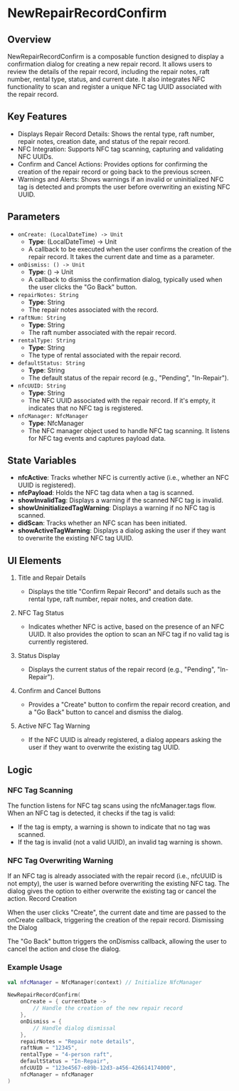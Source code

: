 # NewRepairRecordConfirm
## Overview

NewRepairRecordConfirm is a composable function designed to display a confirmation dialog for creating a new repair record. It allows users to review the details of the repair record, including the repair notes, raft number, rental type, status, and current date. It also integrates NFC functionality to scan and register a unique NFC tag UUID associated with the repair record.
## Key Features
- Displays Repair Record Details: Shows the rental type, raft number, repair notes, creation date, and status of the repair record.
- NFC Integration: Supports NFC tag scanning, capturing and validating NFC UUIDs.
- Confirm and Cancel Actions: Provides options for confirming the creation of the repair record or going back to the previous screen.
- Warnings and Alerts: Shows warnings if an invalid or uninitialized NFC tag is detected and prompts the user before overwriting an existing NFC UUID.

## Parameters
- `onCreate: (LocalDateTime) -> Unit`
    - **Type**: (LocalDateTime) -> Unit
    - A callback to be executed when the user confirms the creation of the repair record. It takes the current date and time as a parameter.
- `onDismiss: () -> Unit`
    - **Type**: () -> Unit
    - A callback to dismiss the confirmation dialog, typically used when the user clicks the "Go Back" button.
- `repairNotes: String`
    - **Type**: String
    - The repair notes associated with the record.
- `raftNum: String`
    - **Type**: String
    - The raft number associated with the repair record.
- `rentalType: String`
    - **Type**: String
    - The type of rental associated with the repair record.
- `defaultStatus: String`
    - **Type**: String
    - The default status of the repair record (e.g., "Pending", "In-Repair").
- `nfcUUID: String`
    - **Type**: String
    - The NFC UUID associated with the repair record. If it's empty, it indicates that no NFC tag is registered.
- `nfcManager: NfcManager`
    - **Type**: NfcManager
    - The NFC manager object used to handle NFC tag scanning. It listens for NFC tag events and captures payload data.

## State Variables
- **nfcActive**: Tracks whether NFC is currently active (i.e., whether an NFC UUID is registered).
- **nfcPayload**: Holds the NFC tag data when a tag is scanned.
- **showInvalidTag**: Displays a warning if the scanned NFC tag is invalid.
- **showUninitializedTagWarning**: Displays a warning if no NFC tag is scanned.
- **didScan**: Tracks whether an NFC scan has been initiated.
- **showActiveTagWarning**: Displays a dialog asking the user if they want to overwrite the existing NFC tag UUID.

## UI Elements
1. Title and Repair Details
    - Displays the title "Confirm Repair Record" and details such as the rental type, raft number, repair notes, and creation date.

2. NFC Tag Status
    - Indicates whether NFC is active, based on the presence of an NFC UUID. It also provides the option to scan an NFC tag if no valid tag is currently registered.

3. Status Display
    - Displays the current status of the repair record (e.g., "Pending", "In-Repair").

4. Confirm and Cancel Buttons
    - Provides a "Create" button to confirm the repair record creation, and a "Go Back" button to cancel and dismiss the dialog.

5. Active NFC Tag Warning
    - If the NFC UUID is already registered, a dialog appears asking the user if they want to overwrite the existing tag UUID.

## Logic
### NFC Tag Scanning
The function listens for NFC tag scans using the nfcManager.tags flow. When an NFC tag is detected, it checks if the tag is valid:
- If the tag is empty, a warning is shown to indicate that no tag was scanned.
- If the tag is invalid (not a valid UUID), an invalid tag warning is shown.

### NFC Tag Overwriting Warning

If an NFC tag is already associated with the repair record (i.e., nfcUUID is not empty), the user is warned before overwriting the existing NFC tag. The dialog gives the option to either overwrite the existing tag or cancel the action.
Record Creation

When the user clicks "Create", the current date and time are passed to the onCreate callback, triggering the creation of the repair record.
Dismissing the Dialog

The "Go Back" button triggers the onDismiss callback, allowing the user to cancel the action and close the dialog.
### Example Usage

```kotlin
val nfcManager = NfcManager(context) // Initialize NfcManager

NewRepairRecordConfirm(
    onCreate = { currentDate -> 
        // Handle the creation of the new repair record
    },
    onDismiss = { 
        // Handle dialog dismissal
    },
    repairNotes = "Repair note details",
    raftNum = "12345",
    rentalType = "4-person raft",
    defaultStatus = "In-Repair",
    nfcUUID = "123e4567-e89b-12d3-a456-426614174000",
    nfcManager = nfcManager
)
```